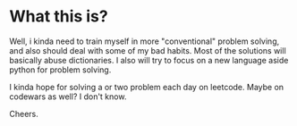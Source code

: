 # What this is?

Well, i kinda need to train myself in more "conventional" problem solving, and also should deal with some of my bad habits. Most of the solutions will basically abuse dictionaries. I also will try to focus on a new language aside python for problem solving.

I kinda hope for solving a or two problem each day on leetcode. Maybe on codewars as well? I don't know.

Cheers.